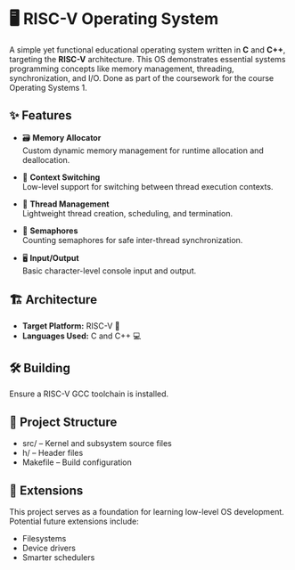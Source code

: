 # 🖥️ RISC-V Operating System

A simple yet functional educational operating system written in **C** and **C++**, targeting the **RISC-V** architecture. This OS demonstrates essential systems programming concepts like memory management, threading, synchronization, and I/O. Done as part of the coursework for the course Operating Systems 1.

## ✨ Features

- 🗃️ **Memory Allocator**  
  Custom dynamic memory management for runtime allocation and deallocation.

- 🔄 **Context Switching**  
  Low-level support for switching between thread execution contexts.

- 🧵 **Thread Management**  
  Lightweight thread creation, scheduling, and termination.

- 🔐 **Semaphores**  
  Counting semaphores for safe inter-thread synchronization.

- 🖥️ **Input/Output**  
  Basic character-level console input and output.

## 🏗️ Architecture

- **Target Platform:** RISC-V 🦾  
- **Languages Used:** C and C++ 💻  

## 🛠️ Building

Ensure a RISC-V GCC toolchain is installed.

## 📁 Project Structure
  - src/ – Kernel and subsystem source files
  - h/ – Header files
  - Makefile – Build configuration

## 🎯 Extensions
This project serves as a foundation for learning low-level OS development. Potential future extensions include:
  - Filesystems
  - Device drivers
  - Smarter schedulers
